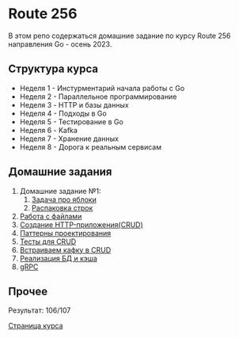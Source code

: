# Route 256

В этом репо содержаться домашние задание по курсу Route 256 направления Go - осень 2023.

## Структура курса

- Неделя 1 - Инстурментарий начала работы с Go
- Неделя 2 - Параллельное программирование
- Неделя 3 - HTTP и базы данных
- Неделя 4 - Подходы в Go
- Неделя 5 - Тестирование в Go
- Неделя 6 - Kafka
- Неделя 7 - Хранение данных 
- Неделя 8 - Дорога к реальным сервисам

## Домашние задания

1. Домашние задание №1:
   1. [Задача про яблоки](https://github.com/proooooogiba/Route-256/tree/devtask/GOJHW-1-1)
   2. [Распаковка строк](https://github.com/proooooogiba/Route-256/tree/devtask/GOJHW-1-2)
2. [Работа с файлами](https://github.com/proooooogiba/Route-256/tree/devtask/GOJHW-2)
3. [Создание HTTP-приложения(CRUD)](https://github.com/proooooogiba/Route-256/tree/devtask/GOJHW-3)
4. [Паттерны проектирования](https://github.com/proooooogiba/Route-256/tree/devtask/GOJHW-4)
5. [Тесты для CRUD](https://github.com/proooooogiba/Route-256/tree/devtask/GOJHW-5)
6. [Встраиваем кафку в CRUD](https://github.com/proooooogiba/Route-256/tree/devtask/GOJHW-6)
7. [Реализация БД и кэша](https://github.com/proooooogiba/Route-256/tree/devtask/GOJHW-7)
8. [gRPC](https://github.com/proooooogiba/Route-256/tree/devtask/GOJHW-8)

## Прочее
Результат: 106/107

[Страница курса](https://route256.ozon.ru/go-developer-junior)
